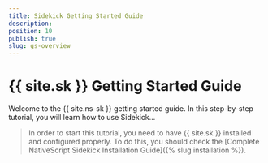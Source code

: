 ```yaml
---
title: Sidekick Getting Started Guide
description: 
position: 10
publish: true
slug: gs-overview
---
```


# {{ site.sk }} Getting Started Guide

Welcome to the {{ site.ns-sk }} getting started guide. In this step-by-step tutorial, you will learn how to use Sidekick...

> In order to start this tutorial, you need to have {{ site.sk }} installed and configured properly. To do this, you should check the [Complete NativeScript Sidekick Installation Guide]({% slug installation %}).


